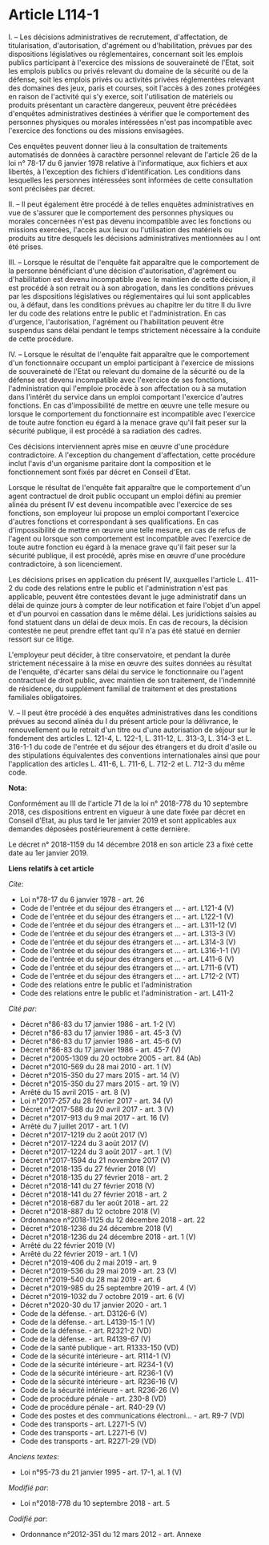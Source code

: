 # Article L114-1

I. – Les décisions administratives de recrutement, d'affectation, de titularisation, d'autorisation, d'agrément ou
d'habilitation, prévues par des dispositions législatives ou réglementaires, concernant soit les emplois publics participant
à l'exercice des missions de souveraineté de l'Etat, soit les emplois publics ou privés relevant du domaine de la sécurité ou
de la défense, soit les emplois privés ou activités privées réglementées relevant des domaines des jeux, paris et courses,
soit l'accès à des zones protégées en raison de l'activité qui s'y exerce, soit l'utilisation de matériels ou produits
présentant un caractère dangereux, peuvent être précédées d'enquêtes administratives destinées à vérifier que le comportement
des personnes physiques ou morales intéressées n'est pas incompatible avec l'exercice des fonctions ou des missions
envisagées. 

Ces enquêtes peuvent donner lieu à la consultation de traitements automatisés de données à caractère personnel relevant de
l'article 26 de la loi n° 78-17 du 6 janvier 1978 relative à l'informatique, aux fichiers et aux libertés, à l'exception des
fichiers d'identification. Les conditions dans lesquelles les personnes intéressées sont informées de cette consultation sont
précisées par décret. 

II. – Il peut également être procédé à de telles enquêtes administratives en vue de s'assurer que le comportement des
personnes physiques ou morales concernées n'est pas devenu incompatible avec les fonctions ou missions exercées, l'accès aux
lieux ou l'utilisation des matériels ou produits au titre desquels les décisions administratives mentionnées au I ont été
prises. 

III. – Lorsque le résultat de l'enquête fait apparaître que le comportement de la personne bénéficiant d'une décision
d'autorisation, d'agrément ou d'habilitation est devenu incompatible avec le maintien de cette décision, il est procédé à son
retrait ou à son abrogation, dans les conditions prévues par les dispositions législatives ou réglementaires qui lui sont
applicables ou, à défaut, dans les conditions prévues au chapitre Ier du titre II du livre Ier du code des relations entre le
public et l'administration. En cas d'urgence, l'autorisation, l'agrément ou l'habilitation peuvent être suspendus sans délai
pendant le temps strictement nécessaire à la conduite de cette procédure. 

IV. – Lorsque le résultat de l'enquête fait apparaître que le comportement d'un fonctionnaire occupant un emploi participant
à l'exercice de missions de souveraineté de l'Etat ou relevant du domaine de la sécurité ou de la défense est devenu
incompatible avec l'exercice de ses fonctions, l'administration qui l'emploie procède à son affectation ou à sa mutation dans
l'intérêt du service dans un emploi comportant l'exercice d'autres fonctions. En cas d'impossibilité de mettre en œuvre une
telle mesure ou lorsque le comportement du fonctionnaire est incompatible avec l'exercice de toute autre fonction eu égard à
la menace grave qu'il fait peser sur la sécurité publique, il est procédé à sa radiation des cadres. 

Ces décisions interviennent après mise en œuvre d'une procédure contradictoire. A l'exception du changement d'affectation,
cette procédure inclut l'avis d'un organisme paritaire dont la composition et le fonctionnement sont fixés par décret en
Conseil d'Etat. 

Lorsque le résultat de l'enquête fait apparaître que le comportement d'un agent contractuel de droit public occupant un
emploi défini au premier alinéa du présent IV est devenu incompatible avec l'exercice de ses fonctions, son employeur lui
propose un emploi comportant l'exercice d'autres fonctions et correspondant à ses qualifications. En cas d'impossibilité de
mettre en œuvre une telle mesure, en cas de refus de l'agent ou lorsque son comportement est incompatible avec l'exercice de
toute autre fonction eu égard à la menace grave qu'il fait peser sur la sécurité publique, il est procédé, après mise en
œuvre d'une procédure contradictoire, à son licenciement. 

Les décisions prises en application du présent IV, auxquelles l'article L. 411-2 du code des relations entre le public et
l'administration n'est pas applicable, peuvent être contestées devant le juge administratif dans un délai de quinze jours à
compter de leur notification et faire l'objet d'un appel et d'un pourvoi en cassation dans le même délai. Les juridictions
saisies au fond statuent dans un délai de deux mois. En cas de recours, la décision contestée ne peut prendre effet tant
qu'il n'a pas été statué en dernier ressort sur ce litige. 

L'employeur peut décider, à titre conservatoire, et pendant la durée strictement nécessaire à la mise en œuvre des suites
données au résultat de l'enquête, d'écarter sans délai du service le fonctionnaire ou l'agent contractuel de droit public,
avec maintien de son traitement, de l'indemnité de résidence, du supplément familial de traitement et des prestations
familiales obligatoires. 

V. – Il peut être procédé à des enquêtes administratives dans les conditions prévues au second alinéa du I du présent article
pour la délivrance, le renouvellement ou le retrait d'un titre ou d'une autorisation de séjour sur le fondement des articles
L. 121-4, L. 122-1, L. 311-12, L. 313-3, L. 314-3 et L. 316-1-1 du code de l'entrée et du séjour des étrangers et du droit
d'asile ou des stipulations équivalentes des conventions internationales ainsi que pour l'application des articles L. 411-6,
L. 711-6, L. 712-2 et L. 712-3 du même code.

**Nota:**

Conformément au III de l'article 71 de la loi n° 2018-778 du 10 septembre 2018, ces dispositions entrent en vigueur à une
date fixée par décret en Conseil d'Etat, au plus tard le 1er janvier 2019 et sont applicables aux demandes déposées
postérieurement à cette dernière.

Le décret n° 2018-1159 du 14 décembre 2018 en son article 23 a fixé cette date au 1er janvier 2019.

**Liens relatifs à cet article**

_Cite_:

  - Loi n°78-17 du 6 janvier 1978 - art. 26
  - Code de l'entrée et du séjour des étrangers et ... - art. L121-4 (V)
  - Code de l'entrée et du séjour des étrangers et ... - art. L122-1 (V)
  - Code de l'entrée et du séjour des étrangers et ... - art. L311-12 (V)
  - Code de l'entrée et du séjour des étrangers et ... - art. L313-3 (V)
  - Code de l'entrée et du séjour des étrangers et ... - art. L314-3 (V)
  - Code de l'entrée et du séjour des étrangers et ... - art. L316-1-1 (V)
  - Code de l'entrée et du séjour des étrangers et ... - art. L411-6 (V)
  - Code de l'entrée et du séjour des étrangers et ... - art. L711-6 (VT)
  - Code de l'entrée et du séjour des étrangers et ... - art. L712-2 (VT)
  - Code des relations entre le public et l'administration
  - Code des relations entre le public et l'administration - art. L411-2

_Cité par_:

  - Décret n°86-83 du 17 janvier 1986 - art. 1-2 (V)
  - Décret n°86-83 du 17 janvier 1986 - art. 45-3 (V)
  - Décret n°86-83 du 17 janvier 1986 - art. 45-6 (V)
  - Décret n°86-83 du 17 janvier 1986 - art. 45-7 (V)
  - Décret n°2005-1309 du 20 octobre 2005 - art. 84 (Ab)
  - Décret n°2010-569  du 28 mai 2010 - art. 1 (V)
  - Décret n°2015-350 du 27 mars 2015 - art. 14 (V)
  - Décret n°2015-350 du 27 mars 2015 - art. 19 (V)
  - Arrêté du 15 avril 2015 - art. 8 (V)
  - Loi n°2017-257 du 28 février 2017 - art. 34 (V)
  - Décret n°2017-588 du 20 avril 2017 - art. 3 (V)
  - Décret n°2017-913 du 9 mai 2017 - art. 16 (V)
  - Arrêté du 7 juillet 2017 - art. 1 (V)
  - Décret n°2017-1219 du 2 août 2017 (V)
  - Décret n°2017-1224 du 3 août 2017 (V)
  - Décret n°2017-1224 du 3 août 2017 - art. 1 (V)
  - Décret n°2017-1594 du 21 novembre 2017 (V)
  - Décret n°2018-135 du 27 février 2018 (V)
  - Décret n°2018-135 du 27 février 2018 - art. 2
  - Décret n°2018-141 du 27 février 2018 (V)
  - Décret n°2018-141 du 27 février 2018 - art. 2
  - Décret n°2018-687 du 1er août 2018 - art. 22
  - Décret n°2018-887 du 12 octobre 2018 (V)
  - Ordonnance n°2018-1125 du 12 décembre 2018 - art. 22
  - Décret n°2018-1236 du 24 décembre 2018 (V)
  - Décret n°2018-1236 du 24 décembre 2018 - art. 1 (V)
  - Arrêté du 22 février 2019 (V)
  - Arrêté du 22 février 2019 - art. 1 (V)
  - Décret n°2019-406 du 2 mai 2019 - art. 9
  - Décret n°2019-536 du 29 mai 2019 - art. 23 (V)
  - Décret n°2019-540 du 28 mai 2019 - art. 6
  - Décret n°2019-985 du 25 septembre 2019 - art. 4 (V)
  - Décret n°2019-1032 du 7 octobre 2019 - art. 6 (V)
  - Décret n°2020-30 du 17 janvier 2020 - art. 1
  - Code de la défense. - art. D3126-6 (V)
  - Code de la défense. - art. L4139-15-1 (V)
  - Code de la défense. - art. R2321-2 (VD)
  - Code de la défense. - art. R4139-67 (V)
  - Code de la santé publique - art. R1333-150 (VD)
  - Code de la sécurité intérieure - art. R114-1 (V)
  - Code de la sécurité intérieure - art. R234-1 (V)
  - Code de la sécurité intérieure - art. R236-1 (V)
  - Code de la sécurité intérieure - art. R236-16 (V)
  - Code de la sécurité intérieure - art. R236-26 (V)
  - Code de procédure pénale - art. 230-8 (VD)
  - Code de procédure pénale - art. R40-29 (V)
  - Code des postes et des communications électroni... - art. R9-7 (VD)
  - Code des transports - art. L2271-5 (V)
  - Code des transports - art. L2271-6 (V)
  - Code des transports - art. R2271-29 (VD)

_Anciens textes_:

  - Loi n°95-73 du 21 janvier 1995 - art. 17-1, al. 1 (V)

_Modifié par_:

  - Loi n°2018-778 du 10 septembre 2018 - art. 5

_Codifié par_:

  - Ordonnance n°2012-351 du 12 mars 2012 - art. Annexe
